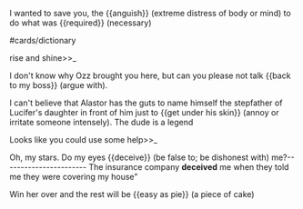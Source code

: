 I wanted to save you, the {{anguish}} (extreme distress of body or mind) to do what was {{required}} (necessary) <!--SR:!2000-01-01,1,250!2024-02-04,3,250--> 

#cards/dictionary 

rise and shine>>_ <!--SR:!2024-02-10,9,250-->

I don't know why Ozz brought you here, but can you please not talk {{back to my boss}} (argue with).

I can't believe that Alastor has the guts to name himself the stepfather of Lucifer's daughter in front of him just to {{get under his skin}} (annoy or irritate someone intensely). The dude is a legend

Looks like you could use some help>>_

Oh, my stars. Do my eyes {{deceive}} (be false to; be dishonest with) me?-----------------------
The insurance company **deceived** me when they told me they were covering my house”

Win her over and the rest will be {{easy as pie}} (a piece of cake)